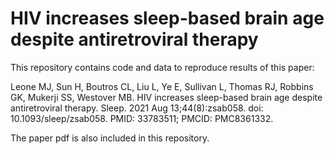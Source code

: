 # HIV increases sleep-based brain age despite antiretroviral therapy

This repository contains code and data to reproduce results of this paper: 

Leone MJ, Sun H, Boutros CL, Liu L, Ye E, Sullivan L, Thomas RJ, Robbins GK, Mukerji SS, Westover MB. HIV increases sleep-based brain age despite antiretroviral therapy. Sleep. 2021 Aug 13;44(8):zsab058. doi: 10.1093/sleep/zsab058. PMID: 33783511; PMCID: PMC8361332.

The paper pdf is also included in this repository. 

